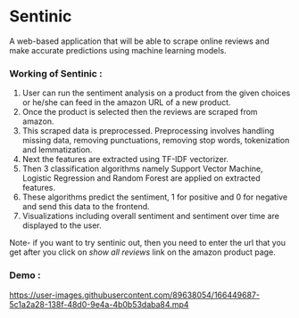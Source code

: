 # Sentinic

A web-based application that will be able to scrape online reviews and make accurate predictions using machine learning models.

### Working of Sentinic :
1. User can run the sentiment analysis on a product from the given choices or he/she can feed 
in the amazon URL of a new product. <br>
2. Once the product is selected then the reviews are scraped from amazon. <br>
3. This scraped data is preprocessed. Preprocessing involves handling missing data, removing 
punctuations, removing stop words, tokenization and lemmatization. <br>
4. Next the features are extracted using TF-IDF vectorizer. <br>
5. Then 3 classification algorithms namely Support Vector Machine, Logistic Regression and 
Random Forest are applied on extracted features. <br>
6. These algorithms predict the sentiment, 1 for positive and 0 for negative and send this data 
to the frontend. <br>
7. Visualizations including overall sentiment and sentiment over time are displayed to the 
user. <br>

Note- if you want to try sentinic out, then you need to enter the url that you get after you click on *show all reviews* link on the amazon product page.

### Demo :






https://user-images.githubusercontent.com/89638054/166449687-5c1a2a28-138f-48d0-9e4a-4b0b53daba84.mp4




